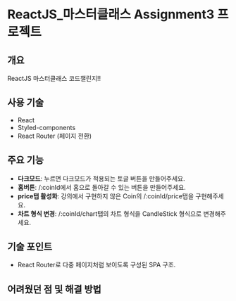 # ReactJS_마스터클래스 Assignment3 프로젝트

## 개요
ReactJS 마스터클래스 코드챌린지!!

## 사용 기술
- React
- Styled-components
- React Router (페이지 전환)

## 주요 기능
- **다크모드**: 누르면 다크모드가 적용되는 토글 버튼을 만들어주세요.
- **홈버튼**: /:coinId에서 홈으로 돌아갈 수 있는 버튼을 만들어주세요.
- **price탭 활성화**: 강의에서 구현하지 않은 Coin의 /:coinId/price탭을 구현해주세요.
- **차트 형식 변경**: /:coinId/chart탭의 차트 형식을 CandleStick 형식으로 변경해주세요.

## 기술 포인트
- React Router로 다중 페이지처럼 보이도록 구성된 SPA 구조.

## 어려웠던 점 및 해결 방법